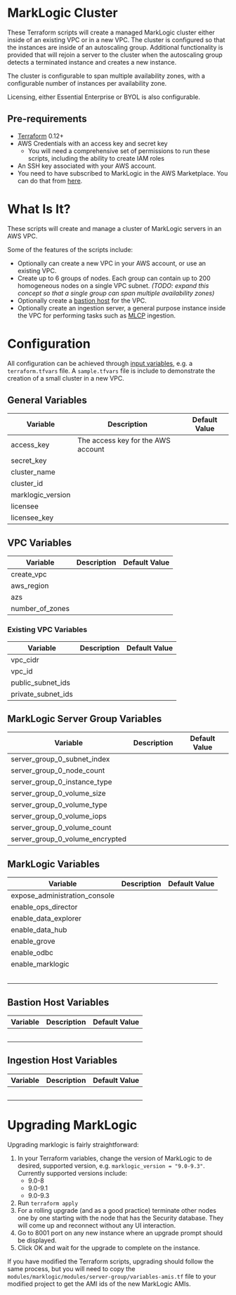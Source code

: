 # MarkLogic Cluster

These Terraform scripts will create a managed MarkLogic cluster either inside of an existing VPC or in a new VPC. The cluster is configured so that the instances are inside of an autoscaling group. Additional functionality is provided that will rejoin a server to the cluster when the autoscaling group detects a terminated instance and creates a new instance.

The cluster is configurable to span multiple availability zones, with a configurable number of instances per availability zone.

Licensing, either Essential Enterprise or BYOL is also configurable.

## Pre-requirements

* [Terraform](https://www.terraform.io) 0.12+
* AWS Credentials with an access key and secret key
    * You will need a comprehensive set of permissions to run these scripts, including the ability to create IAM roles
* An SSH key associated with your AWS account.
* You need to have subscribed to MarkLogic in the AWS Marketplace. You can do that from [here](https://aws.amazon.com/marketplace/pp/B072Z536VB?ref=cns_srchrow).

# What Is It?

These scripts will create and manage a cluster of MarkLogic servers in an AWS VPC.

Some of the features of the scripts include:

* Optionally can create a new VPC in your AWS account, or use an existing VPC.
* Create up to 6 groups of nodes. Each group can contain up to 200 homogeneous nodes on a single VPC subnet. _(TODO: expand this concept so that a single group can span multiple availability zones)_
* Optionally create a [bastion host](https://en.wikipedia.org/wiki/Bastion_host) for the VPC.
* Optionally create an ingestion server, a general purpose instance inside the VPC for performing tasks such as [MLCP](https://developer.marklogic.com/products/mlcp) ingestion.

# Configuration

All configuration can be achieved through [input variables](https://learn.hashicorp.com/terraform/getting-started/variables.html), e.g. a `terraform.tfvars` file. A `sample.tfvars` file is include to demonstrate the creation of a small cluster in a new VPC.

## General Variables

| Variable | Description | Default Value |
|----------|-------------|---------------|
| access_key | The access key for the AWS account | |
| secret_key |  |  |
| cluster_name |  |  |
| cluster_id |  |  |
| marklogic_version |  |  |
| licensee |  |  |
| licensee_key |  |  |

## VPC Variables

| Variable | Description | Default Value |
|----------|-------------|---------------|
| create_vpc |  |  |
| aws_region |  |  |
| azs |  |  |
| number_of_zones |  |  |

### Existing VPC Variables

| Variable | Description | Default Value |
|----------|-------------|---------------|
| vpc_cidr |  |  |
| vpc_id |  |  |
| public_subnet_ids |  |  |
| private_subnet_ids |  |  |

## MarkLogic Server Group Variables

| Variable | Description | Default Value |
|----------|-------------|---------------|
| server_group_0_subnet_index |  |  |
| server_group_0_node_count |  |  |
| server_group_0_instance_type |  |  |
| server_group_0_volume_size |  |  |
| server_group_0_volume_type |  |  |
| server_group_0_volume_iops |  |  |
| server_group_0_volume_count |  |  |
| server_group_0_volume_encrypted |  |  |


## MarkLogic Variables

| Variable | Description | Default Value |
|----------|-------------|---------------|
| expose_administration_console |  |  |
| enable_ops_director |  |  |
| enable_data_explorer |  |  |
| enable_data_hub |  |  |
| enable_grove |  |  |
| enable_odbc |  |  |
| enable_marklogic |  |  |
|  |  |  |
|  |  |  |
|  |  |  |
|  |  |  |
|  |  |  |

## Bastion Host Variables

| Variable | Description | Default Value |
|----------|-------------|---------------|
|  |  |  |
|  |  |  |
|  |  |  |
|  |  |  |
|  |  |  |

## Ingestion Host Variables

| Variable | Description | Default Value |
|----------|-------------|---------------|
|  |  |  |
|  |  |  |
|  |  |  |
|  |  |  |
|  |  |  |

# Upgrading MarkLogic

Upgrading marklogic is fairly straightforward:

1. In your Terraform variables, change the version of MarkLogic to de desired, supported version, e.g. `marklogic_version = "9.0-9.3"`. Currently supported versions include:
    * 9.0-8
    * 9.0-9.1
    * 9.0-9.3
2. Run `terraform apply`
3. For a rolling upgrade (and as a good practice) terminate other nodes one by one starting with the node that has the Security database. They will come up and reconnect without any UI interaction.
4. Go to 8001 port on any new instance where an upgrade prompt should be displayed.
5. Click OK and wait for the upgrade to complete on the instance.

If you have modified the Terraform scripts, upgrading should follow the same process, but you will need to copy the `modules/marklogic/modules/server-group/variables-amis.tf` file to your modified project to get the AMI ids of the new MarkLogic AMIs.